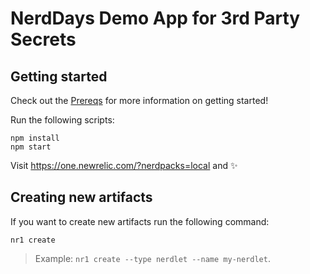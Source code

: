 # NerdDays Demo App for 3rd Party Secrets

## Getting started

Check out the [Prereqs](https://github.com/newrelic-experimental/nerd-days-v1/tree/main/third-party-secrets) for more information on getting started!

Run the following scripts:

```
npm install
npm start
```

Visit https://one.newrelic.com/?nerdpacks=local and :sparkles:

## Creating new artifacts

If you want to create new artifacts run the following command:

```
nr1 create
```

> Example: `nr1 create --type nerdlet --name my-nerdlet`.
